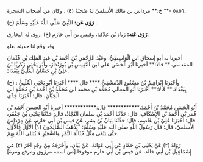 ٥٨٥٦ -** خ:** مرداس بن مالك الأَسلميّ لهُ صُحبَةٌ (٤) ، وكان من أصحاب الشجرة.

**رَوَى عَن:** النَّبِيّ صَلَّى اللَّهُ عَلَيْهِ وسَلَّمَ (خ) .

**رَوَى عَنه:** زياد بْن علاقة، وقيس بن أَبي حازم (خ) .روى له البخاري.

وقد وقع لنا حديثه بعلو.

أخبرنا به أبو إسحاق ابن الْوَاسِطِيُّ، وعَبْدَ الرَّحْمَنِ بْنُ أَحْمَدَ بْنِ عَبد المَلِك بْنِ عُثْمَانَ المقدسي،** قالا:** أخبرنا أَبُو الْحَسَن علي ابن النَّفِيسِ بْنِ بُورَنْدَازَ، وأَبُو يَحْيَى زَكَرِيَّا بْنُ عَلِيِّ بْنِ حَسَّانَ الْعُلْبِيُّ بِبَغْدَادَ.

(ح) : وأَخْبَرَنَا إِبْرَاهِيمُ بْنُ مَسْعُودٍ الدِّمَشْقِيُّ،**** قال:**** أَخْبَرَنَا أَبُو يَحْيَى الْعُلْبِيُّ بِبَغْدَادَ،** قَالا:** أَخْبَرَنَا أَبُو المعالي مُحَمَّد بْن محمد ابن مُحَمَّدُ بْنُ أَحْمَدَ بْنِ مُحَمَّدِ ابن الْجَبَّانِ، قال: أَخْبَرَنَا جَدِّي

أَبُو الْحَسَنِ مُحَمَّدُ بْنُ أَحْمَدَ،************ قال:************ أخبرنا أَبُو الحسن أَحْمَد بْن عُمَر بْنِ أَحْمَدَ بْنِ الإِسْكَافِ، قال: حَدَّثَنَا أَحْمَد بْن سلمان النَّجَّادُ، قال: حَدَّثَنَا يَحْيَى بْنُ جَعْفَر، قال: أَخْبَرَنَا عَلِيّ بْن عَاصِمٍ، قال: حَدَّثَنَا بَيَانُ بْنُ بشر، عَنْ قيس بْن أَبي حَازِمٍ، عَنْ مِرْدَاسَ الأَسلميّ، قال: قال رَسُولُ اللَّهِ صلى الله عَلَيْهِ وسَلَّمَ: "يَذْهَبُ الصَّالِحُونَ (١) الأَوَّلَ فَالأَوَّلَ حَتَّى يَبْقَى مِثْلُ حُثَالَةِ التَّمْرِ والشَّعَيْرِ لا يُبَالِي اللَّهُ بِهِمْ.

رَوَاهُ (٢) عَنْ يَحْيَى بْنِ حَمَّادٍ عَن أَبِي عَوَانَةَ، عَنْ بَيَانٍ. وأَخْرَجَهُ مِنْ وجْهٍ آخَرَ (٣) عن إِسْمَاعِيل بْن أَبي خالد، عن قيس بْن أَبي حازم موقوفا.[من اسمه مرزوق ومرقع ومرة]